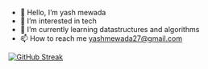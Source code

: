 - 👋 Hello, I’m yash mewada
- 👀 I’m interested in tech
- 🌱 I’m currently learning datastructures and algorithms
- 📫 How to reach me yashmewada27@gmail.com

<!---
yash-mewada/yash-mewada is a ✨ special ✨ repository because its `README.md` (this file) appears on your GitHub profile.
You can click the Preview link to take a look at your changes.
--->
[![GitHub Streak](https://streak-stats.demolab.com?user=yash-mewada&theme=dark&date_format=j%2Fn%5B%2FY%5D)](https://git.io/streak-stats)
